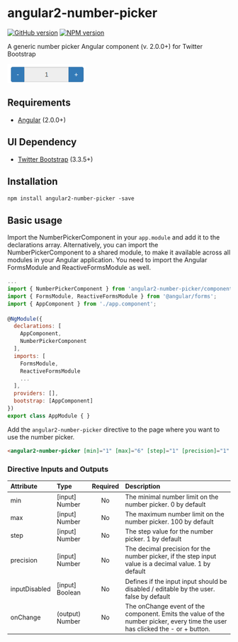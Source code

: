 # angular2-number-picker #
[![GitHub version](https://badge.fury.io/gh/FuKe%2Fangular2-number-picker.svg)](https://badge.fury.io/gh/FuKe%2Fangular2-number-picker)
[![NPM version][npm-image]][npm-url]

A generic number picker Angular component (v. 2.0.0+) for Twitter Bootstrap

![](https://raw.githubusercontent.com/FuKe/angular2-number-picker/master/docs/images/example.png)

## Requirements ##
* [Angular](https://angular.io) (2.0.0+)

## UI Dependency ##
* [Twitter Bootstrap](http://getbootstrap.com) (3.3.5+)

## Installation ##

```
npm install angular2-number-picker -save
```

## Basic usage ##
Import the NumberPickerComponent in your `app.module` and add it to the declarations array.
Alternatively, you can import the NumberPickerComponent to a shared module, to make it available across all modules in your Angular application.
You need to import the Angular FormsModule and ReactiveFormsModule as well.

```javascript
...
import { NumberPickerComponent } from 'angular2-number-picker/components';
import { FormsModule, ReactiveFormsModule } from '@angular/forms';
import { AppComponent } from './app.component';

@NgModule({
  declarations: [
    AppComponent,
    NumberPickerComponent
  ],
  imports: [
    FormsModule, 
    ReactiveFormsModule
    ...
  ],
  providers: [],
  bootstrap: [AppComponent]
})
export class AppModule { }
```

Add the `angular2-number-picker` directive to the page where you want to use the number picker.
```html
<angular2-number-picker [min]="1" [max]="6" [step]="1" [precision]="1" [inputDisabled]="true" (onChange)="onNumberChanged($event)"></angular2-number-picker>
```

### Directive Inputs and Outputs ###
| Attribute        | Type           | Required  | Description |
| :------------- |:-------------| :-----:| :-----|
| min | [input] Number | No | The minimal number limit on the number picker. 0 by default |
| max | [input] Number | No | The maximum number limit on the number picker. 100 by default |
| step | [input] Number | No | The step value for the number picker. 1 by default |
| precision | [input] Number | No | The decimal precision for the number picker, if the step input value is a decimal value. 1 by default |
| inputDisabled | [input] Boolean | No | Defines if the input input should be disabled / editable by the user. false by default |
| onChange | (output) Number | No | The onChange event of the component. Emits the value of the number picker, every time the user has clicked the - or + button. |


[npm-url]: https://npmjs.org/package/angular2-number-picker
[npm-image]: https://badge.fury.io/js/angular2-number-picker.png